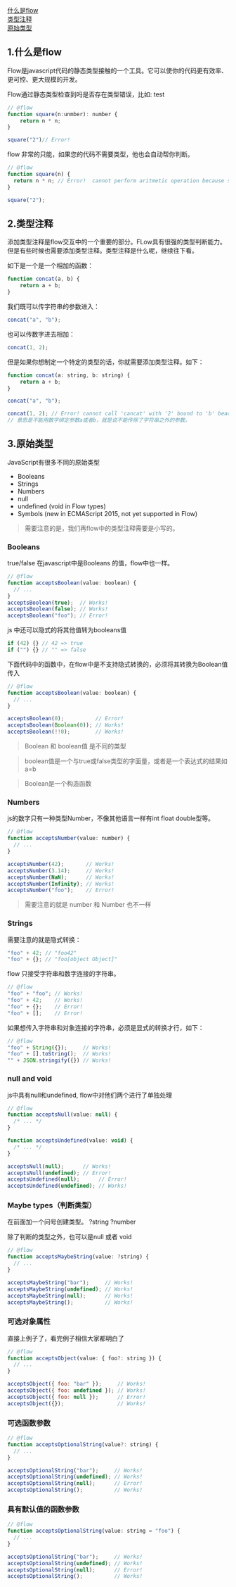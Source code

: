 <a href="#1">什么是flow</a><br/>
<a href="#2">类型注释</a><br/>
<a href="#3">原始类型</a><br/>


<h3 id="1"></h3>

## 1.什么是flow

Flow是javascript代码的静态类型接触的一个工具。它可以使你的代码更有效率、更可控、更大规模的开发。

Flow通过静态类型检查到吗是否存在类型错误，比如: test

```js
// @flow
function square(n:unmber): number {
    return n * n;
}

square("2")// Error!
```

flow 非常的只能，如果您的代码不需要类型，他也会自动帮你判断。

```js
// @flow
function square(n) {
  return n * n; // Error!  cannot perform aritmetic operation because string [1] is not a number
}

square("2");
```

<h3 id="2"></h3>

## 2.类型注释

添加类型注释是flow交互中的一个重要的部分。FLow具有很强的类型判断能力。但是有些时候也需要添加类型注释。类型注释是什么呢，继续往下看。

如下是一个是一个相加的函数：
```js
function concat(a, b) {
    return a + b;
}

```

我们既可以传字符串的参数进入：
```js
concat("a", "b");
```
也可以传数字进去相加：
```js
concat(1, 2);
```

但是如果你想制定一个特定的类型的话，你就需要添加类型注释。如下：
```js
function concat(a: string, b: string) {
    return a + b;
}

concat("a", "b");

concat(1, 2); // Error! cannot call 'cancat' with '2' bound to 'b' beacuse number is incompatible with string
// 意思是不能用数字绑定参数a或者b，就是说不能传除了字符串之外的参数。
```

<h3 id="3"></h3>

## 3.原始类型

JavaScript有很多不同的原始类型

- Booleans
- Strings
- Numbers
- null
- undefined (void in Flow types)
- Symbols (new in ECMAScript 2015, not yet supported in Flow)

> 需要注意的是，我们再flow中的类型注释需要是小写的。

### Booleans

true/false 在javascript中是Booleans 的值，flow中也一样。
```js
// @flow
function acceptsBoolean(value: boolean) {
  // ...
}
acceptsBoolean(true);  // Works!
acceptsBoolean(false); // Works!
acceptsBoolean("foo"); // Error!
```

js 中还可以隐式的将其他值转为booleans值
```js
if (42) {} // 42 => true
if ("") {} // "" => false
```

下面代码中的函数中，在flow中是不支持隐式转换的，必须将其转换为Boolean值传入
```js
// @flow
function acceptsBoolean(value: boolean) {
  // ...
}

acceptsBoolean(0);          // Error!
acceptsBoolean(Boolean(0)); // Works!
acceptsBoolean(!!0);        // Works!
```

> Boolean 和 boolean值 是不同的类型

> boolean值是一个与true或false类型的字面量，或者是一个表达式的结果如 a=b

> Boolean是一个构造函数

### Numbers

js的数字只有一种类型Number，不像其他语言一样有int float double型等。
```js
// @flow
function acceptsNumber(value: number) {
  // ...
}

acceptsNumber(42);       // Works!
acceptsNumber(3.14);     // Works!
acceptsNumber(NaN);      // Works!
acceptsNumber(Infinity); // Works!
acceptsNumber("foo");    // Error!
```

> 需要注意的就是 number 和 Number 也不一样

### Strings 

需要注意的就是隐式转换：
```js
"foo" + 42; // "foo42"
"foo" + {}; // "foo[object Object]"
```
flow 只接受字符串和数字连接的字符串。
```js
// @flow
"foo" + "foo"; // Works!
"foo" + 42;    // Works!
"foo" + {};    // Error!
"foo" + [];    // Error!
```
如果想传入字符串和对象连接的字符串，必须是显式的转换才行，如下：
```js
// @flow
"foo" + String({});     // Works!
"foo" + [].toString();  // Works!
"" + JSON.stringify({}) // Works!
```

### null and void

js中具有null和undefined, flow中对他们两个进行了单独处理
```js
// @flow
function acceptsNull(value: null) {
  /* ... */
}

function acceptsUndefined(value: void) {
  /* ... */
}

acceptsNull(null);      // Works!
acceptsNull(undefined); // Error!
acceptsUndefined(null);      // Error!
acceptsUndefined(undefined); // Works!
```

### Maybe types（判断类型）

在前面加一个问号创建类型。 ?string   ?number

除了判断的类型之外，也可以是null 或者 void
```js
// @flow
function acceptsMaybeString(value: ?string) {
  // ...
}

acceptsMaybeString("bar");     // Works!
acceptsMaybeString(undefined); // Works!
acceptsMaybeString(null);      // Works!
acceptsMaybeString();          // Works!
```

### 可选对象属性

直接上例子了，看完例子相信大家都明白了
```js
// @flow
function acceptsObject(value: { foo?: string }) {
  // ...
}

acceptsObject({ foo: "bar" });     // Works!
acceptsObject({ foo: undefined }); // Works!
acceptsObject({ foo: null });      // Error!
acceptsObject({});                 // Works!
```

### 可选函数参数

```js
// @flow
function acceptsOptionalString(value?: string) {
  // ...
}

acceptsOptionalString("bar");     // Works!
acceptsOptionalString(undefined); // Works!
acceptsOptionalString(null);      // Error!
acceptsOptionalString();          // Works!
```

### 具有默认值的函数参数

```js
// @flow
function acceptsOptionalString(value: string = "foo") {
  // ...
}

acceptsOptionalString("bar");     // Works!
acceptsOptionalString(undefined); // Works!
acceptsOptionalString(null);      // Error!
acceptsOptionalString();          // Works!
```